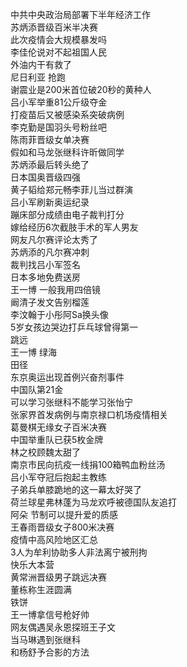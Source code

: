 中共中央政治局部署下半年经济工作  
苏炳添晋级百米半决赛  
此次疫情会大规模暴发吗  
李佳伦说对不起祖国人民  
外油内干有救了  
尼日利亚 抢跑  
谢震业是200米首位破20秒的黄种人  
吕小军举重81公斤级夺金  
打疫苗后又被感染系突破病例  
李克勤是国羽头号粉丝吧  
陈雨菲晋级女单决赛  
假如和马龙张继科许昕做同学  
苏炳添最后转头绝了  
日本国奥晋级四强  
黄子韬给郑元畅李菲儿当过群演  
吕小军刷新奥运纪录  
蹦床部分成绩由电子裁判打分  
嫁给经历6次截肢手术的军人男友  
网友凡尔赛评论太秀了  
苏炳添的凡尔赛冲刺  
裁判找吕小军签名  
日本多地免费送房  
王一博 一般我用四倍镜  
阚清子发文告别榴莲  
李汶翰于小彤阿Sa换头像  
5岁女孩边哭边打乒乓球曾得第一  
跳远  
王一博 绿海  
田径  
东京奥运出现首例兴奋剂事件  
中国队第21金  
可以学习张继科不能学习张怡宁  
张家界首发病例与南京禄口机场疫情相关  
葛曼棋无缘女子百米决赛  
中国举重队已获5枚金牌  
林之校顾魏太甜了  
南京市民向抗疫一线捐100箱鸭血粉丝汤  
吕小军夺冠后抱起主教练  
子弟兵单膝跪地的这一幕太好哭了  
荷兰球星弗林蓬为马龙欢呼被德国队友追打  
阿朵 节制可以提升爱的质感  
王春雨晋级女子800米决赛  
疫情中高风险地区汇总  
3人为牟利协助多人非法离宁被刑拘  
快乐大本营  
黄常洲晋级男子跳远决赛  
董栋称生涯圆满  
铁饼  
王一博拿信号枪好帅  
网友偶遇吴永恩探班王子文  
当马琳遇到张继科  
和杨舒予合影的方法  
